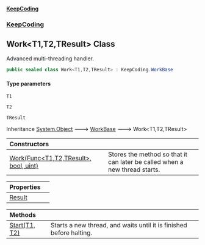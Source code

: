 #### [KeepCoding](index.md 'index')
### [KeepCoding](KeepCoding.md 'KeepCoding')
## Work&lt;T1,T2,TResult&gt; Class
Advanced multi-threading handler.  
```csharp
public sealed class Work<T1,T2,TResult> : KeepCoding.WorkBase
```
#### Type parameters
<a name='KeepCoding_Work_T1_T2_TResult__T1'></a>
`T1`  
  
<a name='KeepCoding_Work_T1_T2_TResult__T2'></a>
`T2`  
  
<a name='KeepCoding_Work_T1_T2_TResult__TResult'></a>
`TResult`  
  

Inheritance [System.Object](https://docs.microsoft.com/en-us/dotnet/api/System.Object 'System.Object') &#129106; [WorkBase](KeepCoding_WorkBase.md 'KeepCoding.WorkBase') &#129106; Work&lt;T1,T2,TResult&gt;  

| Constructors | |
| :--- | :--- |
| [Work(Func&lt;T1,T2,TResult&gt;, bool, uint)](KeepCoding_Work_T1_T2_TResult__Work(System_Func_T1_T2_TResult__bool_uint).md 'KeepCoding.Work&lt;T1,T2,TResult&gt;.Work(System.Func&lt;T1,T2,TResult&gt;, bool, uint)') | Stores the method so that it can later be called when a new thread starts.<br/> |

| Properties | |
| :--- | :--- |
| [Result](KeepCoding_Work_T1_T2_TResult__Result.md 'KeepCoding.Work&lt;T1,T2,TResult&gt;.Result') |  |

| Methods | |
| :--- | :--- |
| [Start(T1, T2)](KeepCoding_Work_T1_T2_TResult__Start(T1_T2).md 'KeepCoding.Work&lt;T1,T2,TResult&gt;.Start(T1, T2)') | Starts a new thread, and waits until it is finished before halting.<br/> |
